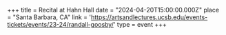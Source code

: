 +++
title = Recital at Hahn Hall
date = "2024-04-20T15:00:00.000Z"
place = "Santa Barbara, CA"
link = 'https://artsandlectures.ucsb.edu/events-tickets/events/23-24/randall-goosby/'
type = event
+++

